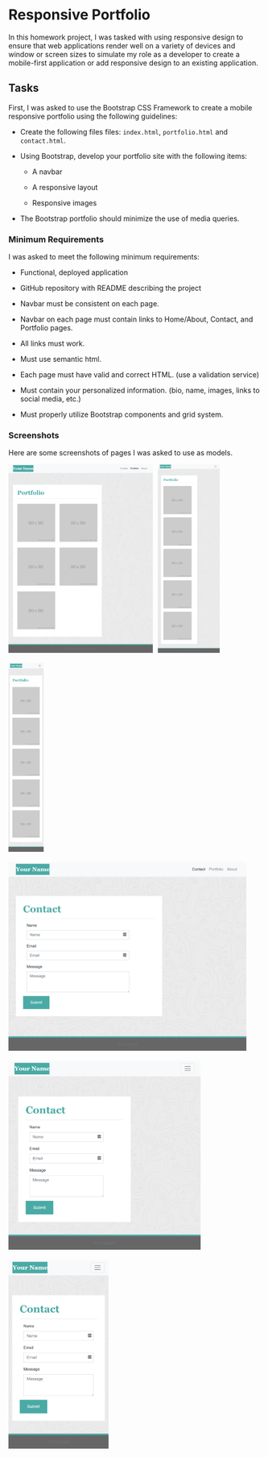 # Responsive Portfolio

In this homework project, I was tasked with using responsive design to ensure that web applications render well on a variety of devices and window or screen sizes to simulate my role as a developer to create a mobile-first application or add responsive design to an existing application. 


## Tasks

First, I was asked to use the Bootstrap CSS Framework to create a mobile responsive portfolio using the following guidelines:

* Create the following files files: `index.html`, `portfolio.html` and `contact.html`.

* Using Bootstrap, develop your portfolio site with the following items:

   * A navbar

   * A responsive layout

   * Responsive images

* The Bootstrap portfolio should minimize the use of media queries.


### Minimum Requirements

I was asked to meet the following minimum requirements:

* Functional, deployed application

* GitHub repository with README describing the project

* Navbar must be consistent on each page.

* Navbar on each page must contain links to Home/About, Contact, and Portfolio pages.

* All links must work.

* Must use semantic html.

* Each page must have valid and correct HTML. (use a validation service)

* Must contain your personalized information. (bio, name, images, links to social media, etc.)

* Must properly utilize Bootstrap components and grid system.

### Screenshots

Here are some screenshots of pages I was asked to use as models.

<!-- ![screencap](/screenshots/992-index.png|height=350px)
![screencap](/screenshots/768-index.png|height=350px)
![screencap](/screenshots/400-index.png|height=350px) -->

<img src="screenshots/992-portfolio.png" style="width:auto; height:375px; float:left; margin-right:10px; margin-bottom:20px" title="992-portfolio" alt="992-portfolio">
<img src="screenshots/768-portfolio.png" style="width:auto; height:375px; float:left; margin-right:10px; margin-bottom:20px" title="768-portfolio" alt="768-portfolio">
<img src="screenshots/400-portfolio.png" style="width:auto; height:375px; float:left; margin-right:10px; margin-bottom:20px" title="400-portfolio" alt="400-portfolio">

<img src="screenshots/992-contact.png" style="width:auto; height:375px; float:left; margin-right:10px; margin-bottom:20px" title="992-contact" alt="992-contact">
<img src="screenshots/768-contact.png" style="width:auto; height:375px; float:left; margin-right:10px; margin-bottom:20px" title="768-contact" alt="768-contact">
<img src="screenshots/400-contact.png" style="width:auto; height:375px; float:left; margin-right:10px; margin-bottom:20px" title="400-contact" alt="400-contact">

